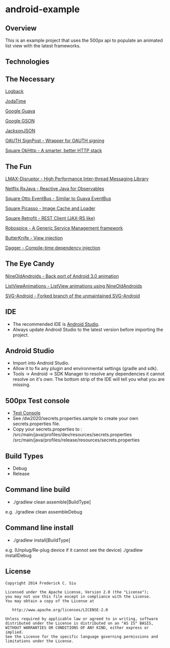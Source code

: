 android-example
===============

Overview
--------
This is an example project that uses the 500px api to populate an animated list view with the latest frameworks.

Technologies
------------

The Necessary
-------------
[Logback](http://tony19.github.io/logback-android/)

[JodaTime](http://www.joda.org/joda-time/)

[Google Guava](https://code.google.com/p/guava-libraries/)

[Google GSON](https://code.google.com/p/google-gson/)

[JacksonJSON](http://wiki.fasterxml.com/JacksonHome)

[OAUTH SignPost - Wrapper for OAUTH signing](https://code.google.com/p/oauth-signpost/)

[Square OkHttp - A smarter, better HTTP stack](http://square.github.io/okhttp/)

The Fun
-------
[LMAX-Disruptor - High Performance Inter-thread Messaging Library](https://github.com/LMAX-Exchange/disruptor)

[Netflix RxJava - Reactive Java for Observables](https://github.com/Netflix/RxJava)

[Square Otto EventBus - Similar to Guava EventBus](http://square.github.io/otto/)

[Square Picasso - Image Cache and Loader](http://square.github.io/picasso/)

[Square Retrofit - REST Client (JAX-RS like)](http://square.github.io/retrofit/)

[Robospice - A Generic Service Management framework](https://github.com/stephanenicolas/robospice)

[ButterKnife - View injection](http://jakewharton.github.io/butterknife/)

[Dagger - Compile-time dependency injection](http://square.github.io/dagger/)

The Eye Candy
-------------
[NineOldAndroids - Back port of Android 3.0 animation](http://nineoldandroids.com/)

[ListViewAnimations - ListView animations using NineOldAndroids](https://github.com/nhaarman/ListViewAnimations/wiki)

[SVG-Android - Forked branch of the unmaintained SVG-Android](https://github.com/japgolly/svg-android)

IDE
---
* The recommended IDE is [Android Studio](http://developer.android.com/sdk/installing/studio.html).
* Always update Android Studio to the latest version before importing the project.

Android Studio
--------------
* Import into Android Studio.
* Allow it to fix any plugin and environmental settings (gradle and sdk).
* Tools -> Android -> SDK Manager to resolve any dependencies it cannot resolve on it's own.  The bottom strip of the IDE will tell you what you are missing.

500px Test console
------------------
* [Test Console](https://apigee.com/vova/embed/console/api500px)
* See /dw2020/secrets.properties.sample to create your own secrets.properties file.
* Copy your secrets.properties to :
/src/main/java/profiles/dev/resources/secrets.properties
/src/main/java/profiles/release/resources/secrets.properties


Build Types
-----------
* Debug
* Release

Command line build
------------------
* ./gradlew clean assemble[BuildType]

e.g.
./gradlew clean assembleDebug

Command line install
--------------------
* ./gradlew install[BuildType]

e.g.  (Unplug/Re-plug device if it cannot see the device)
./gradlew installDebug

License
-------

    Copyright 2014 Frederick C. Siu

    Licensed under the Apache License, Version 2.0 (the "License");
    you may not use this file except in compliance with the License.
    You may obtain a copy of the License at

       http://www.apache.org/licenses/LICENSE-2.0

    Unless required by applicable law or agreed to in writing, software
    distributed under the License is distributed on an "AS IS" BASIS,
    WITHOUT WARRANTIES OR CONDITIONS OF ANY KIND, either express or implied.
    See the License for the specific language governing permissions and
    limitations under the License.
